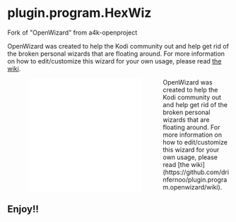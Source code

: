 # plugin.program.HexWiz
Fork of "OpenWizard" from a4k-openproject

OpenWizard was created to help the Kodi community out and help get rid of the broken personal wizards that are floating around.
For more information on how to edit/customize this wizard for your own usage, please read [the wiki](https://github.com/drinfernoo/plugin.program.openwizard/wiki).


<img align="left" src="icon.png" width="256" hspace="48" title="The Hexacus Repository">

<p align="right">
  <ul>
    OpenWizard was created to help 
	the Kodi community out and help 
	get rid of the broken personal 
	wizards that are floating around.
    For more information on how to 
	edit/customize this wizard for 
	your own usage, please read [the wiki]
	(https://github.com/drinfernoo/plugin.program.openwizard/wiki). 
  </ul>
</p>






## Enjoy!!